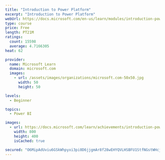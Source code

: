 ```yaml
---
title: "Introduction to Power Platform"
excerpt: "Introduction to Power Platform"
webUrl: https://docs.microsoft.com/en-us/learn/modules/introduction-power-platform/
type: course
price: Free
length: PT21M
ratings:
  count: 15598
  average: 4.7166305
heat: 62

provider:
  name: Microsoft Learn
  domain: microsoft.com
  images:
    - url: /assets/images/organizations/microsoft.com-50x50.jpg
      width: 50
      height: 50

levels:
  - Beginner

topics:
  - Power BI

images:
  - url: https://docs.microsoft.com/learn/achievements/introduction-power-platform-social.png
    width: 800
    height: 400
    isCached: true

secured: "O6MipAdUviu6GSkWhpyxi3pi0D6jjgmAr8f28wEHYQVLHSBFU1StfNGstWHcj/nqy1eL/ee7Lg01hw6JASXTqtH2ODAO8g8iph2n0/eijysKodZl05g3GHyS1Yct7ncVbOTG8sR5CPRlu+DPSgBxNh3PQH0TGf9uFCHY25vYF2j6nJYXxbprTu0qHfvW5nWD7V/jIdeAgp0/ezhzOLzsbeD68x0Lg6EzwRMc7HBZ3sn8FSBnT1E5ZpHKY7r12wvKFuH6GCQ0QDN2PeS2dvqlr9+ilBwDX4zd4d4kMfDPd676gcKnqWbDBYMHgGhPW2Ioe0rBwFagbBGjVY9xeP/7Ok79XIQJv/47hc0eiz0hsWkq3IQfwyzhkRIPvyce+9v7ee4Yp/vZJ1mqTeTNzxbvAPmuyRnTUZFlGgf1I1szrzmkL+f+EN9+CLMM2r2kqIlb;UlyYVZTp4JKvXrgljrCWAw=="
---
```


